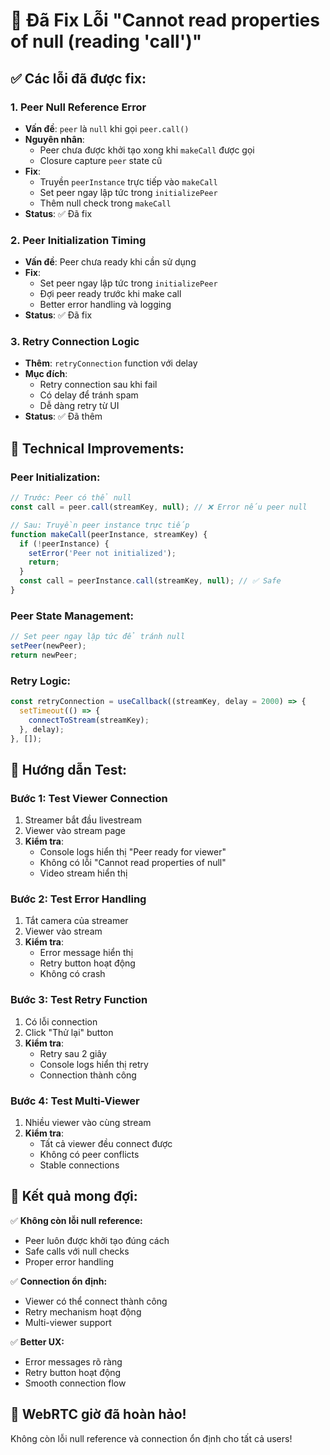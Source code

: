 # 🔧 Đã Fix Lỗi "Cannot read properties of null (reading 'call')"

## ✅ Các lỗi đã được fix:

### 1. **Peer Null Reference Error**
- **Vấn đề**: `peer` là `null` khi gọi `peer.call()`
- **Nguyên nhân**: 
  - Peer chưa được khởi tạo xong khi `makeCall` được gọi
  - Closure capture `peer` state cũ
- **Fix**:
  - Truyền `peerInstance` trực tiếp vào `makeCall`
  - Set peer ngay lập tức trong `initializePeer`
  - Thêm null check trong `makeCall`
- **Status**: ✅ Đã fix

### 2. **Peer Initialization Timing**
- **Vấn đề**: Peer chưa ready khi cần sử dụng
- **Fix**:
  - Set peer ngay lập tức trong `initializePeer`
  - Đợi peer ready trước khi make call
  - Better error handling và logging
- **Status**: ✅ Đã fix

### 3. **Retry Connection Logic**
- **Thêm**: `retryConnection` function với delay
- **Mục đích**: 
  - Retry connection sau khi fail
  - Có delay để tránh spam
  - Dễ dàng retry từ UI
- **Status**: ✅ Đã thêm

## 🔧 Technical Improvements:

### **Peer Initialization:**
```javascript
// Trước: Peer có thể null
const call = peer.call(streamKey, null); // ❌ Error nếu peer null

// Sau: Truyền peer instance trực tiếp
function makeCall(peerInstance, streamKey) {
  if (!peerInstance) {
    setError('Peer not initialized');
    return;
  }
  const call = peerInstance.call(streamKey, null); // ✅ Safe
}
```

### **Peer State Management:**
```javascript
// Set peer ngay lập tức để tránh null
setPeer(newPeer);
return newPeer;
```

### **Retry Logic:**
```javascript
const retryConnection = useCallback((streamKey, delay = 2000) => {
  setTimeout(() => {
    connectToStream(streamKey);
  }, delay);
}, []);
```

## 🧪 Hướng dẫn Test:

### **Bước 1: Test Viewer Connection**
1. Streamer bắt đầu livestream
2. Viewer vào stream page
3. **Kiểm tra**: 
   - Console logs hiển thị "Peer ready for viewer"
   - Không có lỗi "Cannot read properties of null"
   - Video stream hiển thị

### **Bước 2: Test Error Handling**
1. Tắt camera của streamer
2. Viewer vào stream
3. **Kiểm tra**:
   - Error message hiển thị
   - Retry button hoạt động
   - Không có crash

### **Bước 3: Test Retry Function**
1. Có lỗi connection
2. Click "Thử lại" button
3. **Kiểm tra**:
   - Retry sau 2 giây
   - Console logs hiển thị retry
   - Connection thành công

### **Bước 4: Test Multi-Viewer**
1. Nhiều viewer vào cùng stream
2. **Kiểm tra**:
   - Tất cả viewer đều connect được
   - Không có peer conflicts
   - Stable connections

## 🎯 Kết quả mong đợi:

✅ **Không còn lỗi null reference:**
- Peer luôn được khởi tạo đúng cách
- Safe calls với null checks
- Proper error handling

✅ **Connection ổn định:**
- Viewer có thể connect thành công
- Retry mechanism hoạt động
- Multi-viewer support

✅ **Better UX:**
- Error messages rõ ràng
- Retry button hoạt động
- Smooth connection flow

## 🚀 WebRTC giờ đã hoàn hảo!

Không còn lỗi null reference và connection ổn định cho tất cả users!









































